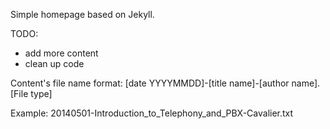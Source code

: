 Simple homepage based on Jekyll.

TODO:
* add more content
* clean up code

Content's file name format:
[date YYYYMMDD]-[title name]-[author name].[File type]

Example:
20140501-Introduction_to_Telephony_and_PBX-Cavalier.txt


